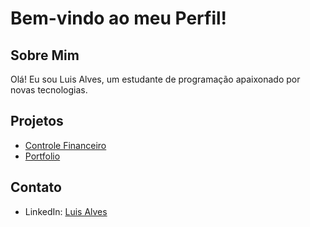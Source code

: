 # Bem-vindo ao meu Perfil!

## Sobre Mim
Olá! Eu sou Luis Alves, um estudante de programação apaixonado por novas tecnologias.

## Projetos
- [Controle Financeiro ]( https://github.com/luisjdon/Controle-Financeiro)
- [Portfolio]( https://github.com/luisjdon/Portfolio )

## Contato
- LinkedIn: [Luis Alves ]( https://www.linkedin.com/in/luis-alves-98596516a/)
